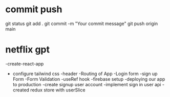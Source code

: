 # commit push
git status
git add .
git commit -m "Your commit message"
git push origin main

# netflix gpt
-create-react-app
- configure tailwind css
-header
-Routing of App
-Login form
-sign up Form
-Form Validation
-useRef hook
-firebase setup
-deploying our app to production
-create signup user account
-implement sign in user api
-created redux store with userSlice